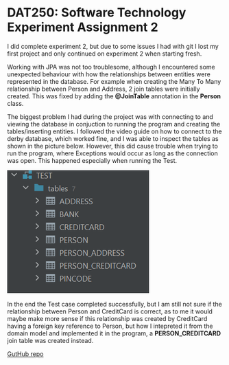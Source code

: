 # DAT250: Software Technology Experiment Assignment 2

I did complete experiment 2, but due to some issues I had with git I lost my first project and only continued on experiment 2 when starting fresh.

Working with JPA was not too troublesome, although I encountered some unexpected behaviour with how the relationships between entities were represented in the database. For example when creating the Many To Many relationship between Person and Address, 2 join tables were initially created. This was fixed by adding the **@JoinTable** annotation in the **Person** class.

The biggest problem I had during the project was with connecting to and viewing the database in conjuction to running the program and creating the tables/inserting entities. I followed the video guide on how to connect to the derby database, which worked fine, and I was able to inspect the tables as shown in the picture below. However, this did cause trouble when trying to run the program, where Exceptions would occur as long as the connection was open. This happened especially when running the Test.

![Database tables](./images/tables.png)

In the end the Test case completed successfully, but I am still not sure if the relationship between Person and CreditCard is correct, as to me it would maybe make more sense if this relationship was created by CreditCard having a foreign key reference to Person, but how I intepreted it from the domain model and implemented it in the program, a **PERSON_CREDITCARD** join table was created instead.

[GutHub repo](https://github.com/oliver-oloughlin/DAT250-Experiment-2)
